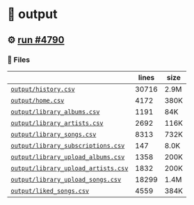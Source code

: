 # 📝  output 

## ⚙️ [run #4790](https://github.com/jwenerd/ytm-dl/actions/runs/16535096907)

### 📁 Files

|                                                                         |lines|size|
|-------------------------------------------------------------------------|-----|----|
|[`output/history.csv` ](output/history.csv)                              |30716|2.9M|
|[`output/home.csv` ](output/home.csv)                                    |4172 |380K|
|[`output/library_albums.csv` ](output/library_albums.csv)                |1191 |84K |
|[`output/library_artists.csv` ](output/library_artists.csv)              |2692 |116K|
|[`output/library_songs.csv` ](output/library_songs.csv)                  |8313 |732K|
|[`output/library_subscriptions.csv` ](output/library_subscriptions.csv)  |147  |8.0K|
|[`output/library_upload_albums.csv` ](output/library_upload_albums.csv)  |1358 |200K|
|[`output/library_upload_artists.csv` ](output/library_upload_artists.csv)|1832 |200K|
|[`output/library_upload_songs.csv` ](output/library_upload_songs.csv)    |18299|1.4M|
|[`output/liked_songs.csv` ](output/liked_songs.csv)                      |4559 |384K|